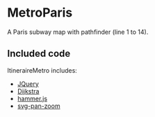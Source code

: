 MetroParis
===============

A Paris subway map with pathfinder (line 1 to 14).

## Included code

ItineraireMetro includes:

* [JQuery](http://jquery.com/)
* [Dijkstra](https://github.com/andrewhayward/dijkstra)
* [hammer.js](https://github.com/EightMedia/hammer.js)
* [svg-pan-zoom](https://github.com/ariutta/svg-pan-zoom)
